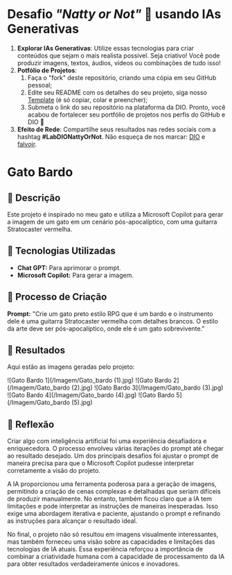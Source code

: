# Desafio  _"Natty or Not"_ 🎯 usando IAs Generativas

1. **Explorar IAs Generativas**: Utilize essas tecnologias para criar conteúdos que sejam o mais realista possível. Seja criativo! Você pode produzir imagens, textos, áudios, vídeos ou combinações de tudo isso!
1. **Potfólio de Projetos**:
    1. Faça o "fork" deste repositório, criando uma cópia em seu GitHub pessoal;
    2. Edite seu README com os detalhes do seu projeto, siga nosso [Template](#template) (é só copiar, colar e preencher);
    3. Submeta o link do seu repositório na plataforma da DIO. Pronto, você acabou de fortalecer seu portfólio de projetos nos perfis do GitHub e DIO 🚀
1. **Efeito de Rede**: Compartilhe seus resultados nas redes sociais com a hashtag **#LabDIONattyOrNot**. Não esqueça de nos marcar: [DIO](https://www.linkedin.com/school/dio-makethechange) e [falvojr](https://www.linkedin.com/in/falvojr).

# Gato Bardo

## 📒 Descrição
Este projeto é inspirado no meu gato e utiliza a Microsoft Copilot para gerar a imagem de um gato em um cenário pós-apocalíptico, com uma guitarra Stratocaster vermelha.

## 🤖 Tecnologias Utilizadas
- **Chat GPT:** Para aprimorar o prompt.
- **Microsoft Copilot:** Para gerar a imagem.

## 🧐 Processo de Criação
**Prompt:** "Crie um gato preto estilo RPG que é um bardo e o instrumento dele é uma guitarra Stratocaster vermelha com detalhes brancos. O estilo da arte deve ser pós-apocalíptico, onde ele é um gato sobrevivente."

## 🚀 Resultados
Aqui estão as imagens geradas pelo projeto:

![Gato Bardo 1](/Imagem/Gato_bardo (1).jpg)
![Gato Bardo 2](/Imagem/Gato_bardo (2).jpg)
![Gato Bardo 3](/Imagem/Gato_bardo (3).jpg)
![Gato Bardo 4](/Imagem/Gato_bardo (4).jpg)
![Gato Bardo 5](/Imagem/Gato_bardo (5).jpg)


## 💭 Reflexão
Criar algo com inteligência artificial foi uma experiência desafiadora e enriquecedora. O processo envolveu várias iterações do prompt até chegar ao resultado desejado. Um dos principais desafios foi ajustar o prompt de maneira precisa para que o Microsoft Copilot pudesse interpretar corretamente a visão do projeto.

A IA proporcionou uma ferramenta poderosa para a geração de imagens, permitindo a criação de cenas complexas e detalhadas que seriam difíceis de produzir manualmente. No entanto, também ficou claro que a IA tem limitações e pode interpretar as instruções de maneiras inesperadas. Isso exige uma abordagem iterativa e paciente, ajustando o prompt e refinando as instruções para alcançar o resultado ideal.

No final, o projeto não só resultou em imagens visualmente interessantes, mas também forneceu uma visão sobre as capacidades e limitações das tecnologias de IA atuais. Essa experiência reforçou a importância de combinar a criatividade humana com a capacidade de processamento da IA para obter resultados verdadeiramente únicos e inovadores.
